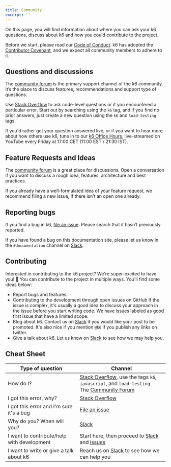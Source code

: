 ```yaml
---
title: Community
excerpt: ''
---
```


On this page, you will find information about where you can ask your k6 questions,
discuss about k6 and how you could contribute to the project.

Before we start, please read our [Code of Conduct](https://github.com/loadimpact/k6/blob/master/CODE_OF_CONDUCT.md).
k6 has adopted the [Contributor Covenant](https://www.contributor-covenant.org/), and we expect all
community members to adhere to it.

## Questions and discussions

The [community forum](https://community.k6.io/) is the primary support channel of the
k6 community. It’s the place to discuss features, recommendations and support type of
questions.

Use [Stack Overflow](https://stackoverflow.com/questions/tagged/k6) to ask code-level questions or if you
encountered a particular error. Start out by searching using the `k6` tag, and if
you find no prior answers, just create a new question using the `k6` and `load-testing` tags.

If you'd rather get your question answered live, or if you want to hear more about how others use k6, tune in to our [k6 Office Hours](https://www.youtube.com/c/k6test/live), live-streamed on YouTube every Friday at 17:00 CET (11:00 EST / 21:30 IST).

## Feature Requests and Ideas

The [community forum](https://community.k6.io/) is a great place for discussions. Open
a conversation if you want to discuss a rough idea, features, architecture and best
practices.

If you already have a well-formulated idea of your feature request, we recommend filing
a new issue, if there isn’t an open one already.

## Reporting bugs

If you find a bug in k6, [file an issue](https://github.com/loadimpact/k6/issues).
Please search that it hasn’t previously reported.

If you have found a bug on this documentation site, please let us know in the `#documentation`
channel on [Slack](https://k6.io/slack/).

## Contributing

Interested in contributing to the k6 project? We're super-excited to have you! 🥳
You can contribute to the project in multiple ways. You'll find some ideas below:

- Report bugs and features.
- Contributing to the development through open issues on GitHub If the issue is complex,
  it's usually a good idea to discuss your approach in the issue before you start writing
  code. We have issues labeled as good first issue that have a limited scope.
- Blog about k6. Contact us on [Slack](https://k6.io/slack/) if you would like your post to
  be promoted. It's also nice if you mention `@k6` if you publish any links on twitter.
- Give a talk about k6. Let us know on [Slack](https://k6.io/slack/) to see how we may help you.

## Cheat Sheet

| Type of question                           | Channel                                                                                                                                               |
| ------------------------------------------ | ----------------------------------------------------------------------------------------------------------------------------------------------------- |
| How do I?                                  | [Stack Overflow](https://stackoverflow.com), use the tags `k6`, `javascript`, and `load-testing`.<br/> The [Community Forum](https://community.k6.io) |
| I got this error, why?                     | [Stack Overflow](https://stackoverflow.com)                                                                                                           |
| I got this error and I'm sure it's a bug   | [File an issue](https://github.com/loadimpact/k6/issues)                                                                                              |
| Why do you? When will you?                 | [Slack](https://k6.io/slack/)                                                                                                                         |
| I want to contribute/help with development | Start here, then proceed to [Slack](https://k6.io/slack/) and [issues](https://github.com/loadimpact/k6/issues)                                       |
| I want to write or give a talk about k6    | Reach us on [Slack](https://k6.io/slack/) to see how we can help you                                                                                  |
